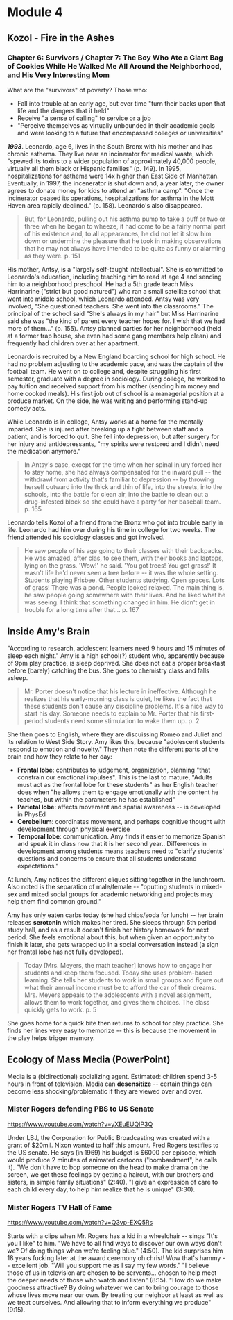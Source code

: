 Module 4
========

Kozol - Fire in the Ashes
-------------------------

### Chapter 6: Survivors / Chapter 7: The Boy Who Ate a Giant Bag of Cookies While He Walked Me All Around the Neighborhood, and His Very Interesting Mom

What are the "survivors" of poverty? Those who:
-	Fall into trouble at an early age, but over time "turn their backs upon that life and the dangers that it held"
-	Receive "a sense of calling" to service or a job
-	"Perceive themselves as virtually unbounded in their academic goals and were looking to a future that encompassed colleges or universities"

***1993***. Leonardo, age 6, lives in the South Bronx with his mother and has chronic asthema. They live near an incinerator for medical waste, which "spewed its toxins to a wider population of approximately 40,000 people, virtually all them black or Hispanic families" (p. 149). In 1995, hospitalizations for asthema were 14x higher than East Side of Manhattan. Eventually, in 1997, the incenerator is shut down and, a year later, the owner agrees to donate money for kids to attend an "asthma camp". "Once the incinerator ceased its operations, hospitalizations for asthma in the Mott Haven area rapidly declined." (p. 158). Leonardo's also disappeared.

> But, for Leonardo, pulling out his asthma pump to take a puff or two or three when he began to wheeze, it had come to be a fairly normal part of his existence and, to all appearances, he did not let it slow him down or undermine the pleasure that he took in making observations that he may not always have intended to be quite as funny or alarming as they were.
> p. 151

His mother, Antsy, is a "largely self-taught intellectual". She is committed to Leonardo's education, including teaching him to read at age 4 and sending him to a neighborhood preschool. He had a 5th grade teach Miss Harrinarine ("strict but good natured") who ran a small satellite school that went into middle school, which Leonardo attended. Antsy was very involved, "She questioned teachers. She went into the classrooms." The principal of the school said "She's always in my hair" but Miss Harrinarine said she was "the kind of parent every teacher hopes for. I wish that we had more of them..." (p. 155). Antsy planned parties for her neighborhood (held at a former trap house, she even had some gang members help clean) and frequently had children over at her apartment.

Leonardo is recruited by a New England boarding school for high school. He had no problem adjusting to the academic pace, and was the captain of the football team. He went on to college and, despite struggling his first semester, graduate with a degree in sociology. During college, he worked to pay tuition and received support from his mother (sending him money and home cooked meals). His first job out of school is a managerial position at a produce market. On the side, he was writing and performing stand-up comedy acts.

While Leonardo is in college, Antsy works at a home for the mentally imparied. She is injured after breaking up a fight between staff and a patient, and is forced to quit. She fell into depression, but after surgery for her injury and antidepressants, "my spirits were restored and I didn't need the medication anymore."

> In Antsy's case, except for the time when her spinal injury forced her to stay home, she had always compensated for the inward pull -- the withdrawl from activity that's familiar to depression -- by throwing herself outward into the thick and thin of life, into the streets, into the schools, into the battle for clean air, into the battle to clean out a drug-infested block so she could have a party for her baseball team.
> p. 165

Leonardo tells Kozol of a friend from the Bronx who got into trouble early in life. Leonardo had him over during his time in college for two weeks. The friend attended his sociology classes and got involved.

> He saw people of his age going to their classes with their backpacks. He was amazed, after clas, to see them, with their books and laptops, lying on the grass. 'Wow!' he said. 'You got trees! You got grass!' It wasn't life he'd never seen a tree before -- it was the whole setting. Students playing Frisbee. Other students studying. Open spaces. Lots of grass! There was a pond. People looked relaxed. The main thing is, he saw people going somewhere with their lives. And he liked what he was seeing. I think that something changed in him. He didn't get in trouble for a long time after that...
> p. 167

Inside Amy's Brain
------------------

"According to research, adolescent learners need 9 hours and 15 minutes of sleep each night." Amy is a high school(?) student who, apparently because of 9pm play practice, is sleep deprived. She does not eat a proper breakfast before (barely) catching the bus. She goes to chemistry class and falls asleep.

> Mr. Porter doesn't notice that his lecture in ineffective. Although he realizes that his early-morning class is quiet, he likes the fact that these students don't cause any discipline problems. It's a nice way to start his day. Someone needs to explain to Mr. Porter that his first-period students need some stimulation to wake them up.
> p. 2

She then goes to English, where they are discuissing Romeo and Juliet and its relation to West Side Story. Amy likes this, because "adolescent students respond to emotion and novelty." They then note the different parts of the brain and how they relate to her day:

- **Frontal lobe**: contributes to judgement, organization, planning "that constrain our emotional impulses". This is the last to mature, "Adults must act as the frontal lobe for these students" as her English teacher does when "he allows them to engage emotionally with the content he teaches, but within the parameters he has established"
- **Parietal lobe**: affects movement and spatial awareness -- is developed in PhysEd
- **Cerebellum**: coordinates movement, and perhaps cognitive thought with development through physical exercise
- **Temporal lobe**: communication. Amy finds it easier to memorize Spanish and speak it in class now that it is her second year.. Differences in development among students means teachers need to "clarify students' questions and concerns to ensure that all students understand expectations."

At lunch, Amy notices the different cliques sitting together in the lunchroom. Also noted is the separation of male/female -- "oputting students in mixed-sex and mixed social groups for academic networking and projects may help them find common ground."

Amy has only eaten carbs today (she had chips/soda for lunch) -- her brain releases **serotonin** which makes her tired. She sleeps through 5th period study hall, and as a result doesn't finish her history homework for next period. She feels emotional about this, but when given an opportunity to finish it later, she gets wrapped up in a social conversation instead (a sign her frontal lobe has not fully developed).

> Today [Mrs. Meyers, the math teacher] knows how to engage her students and keep them focused. Today she uses problem-based learning. She tells her students to work in small groups and figure out what their annual income must be to afford the car of their dreams. Mrs. Meyers appeals to the adolescents with a novel assignment, allows them to work together, and gives them choices. The class quickly gets to work.
> p. 5

She goes home for a quick bite then returns to school for play practice. She finds her lines very easy to memorize -- this is because the movement in the play helps trigger memory.

Ecology of Mass Media (PowerPoint)
----------------------------------

Media is a (bidirectional) socializing agent. Estimated: children spend 3-5 hours in front of television. Media can **desensitize** -- certain things can become less shocking/problematic if they are viewed over and over.

### Mister Rogers defending PBS to US Senate

https://www.youtube.com/watch?v=yXEuEUQIP3Q

Under LBJ, the Corporation for Public Broadcasting was created with a grant of $20mil. Nixon wanted to half this amount. Fred Rogers testifies to the US senate. He says (in 1969) his budget is $6000 per episode, which would produce 2 minutes of animated cartoons ("bombardment", he calls it). "We don't have to bop someone on the head to make drama on the screen, we get these feelings by getting a haircut, with our brothers and sisters, in simple family situations" (2:40). "I give an expression of care to each child every day, to help him realize that he is unique" (3:30).

### Mister Rogers TV Hall of Fame

https://www.youtube.com/watch?v=Q3vp-EXQ5Rs

Starts with a clips when Mr. Rogers has a kid in a wheelchair -- sings "It's you I like" to him. "We have to all find ways to discover our own ways don't we? Of doing things when we're feeling blue." (4:50). The kid surprises him 18 years fucking later at the award ceremony oh christ! Wow that's hammy -- excellent job. "Will you support me as I say my few words." "I believe those of us in television are chosen to be servents... chosen to help meet the deeper needs of those who watch and listen" (8:15). "How do we make goodness attractive? By doing whatever we can to bring courage to those whose lives move near our own. By treating our neighbor at least as well as we treat ourselves. And allowing that to inform everything we produce" (9:15).
